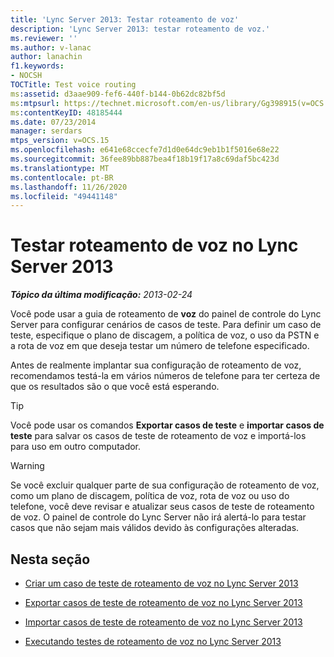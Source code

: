 ```yaml
---
title: 'Lync Server 2013: Testar roteamento de voz'
description: 'Lync Server 2013: testar roteamento de voz.'
ms.reviewer: ''
ms.author: v-lanac
author: lanachin
f1.keywords:
- NOCSH
TOCTitle: Test voice routing
ms:assetid: d3aae909-fef6-440f-b144-0b62dc82bf5d
ms:mtpsurl: https://technet.microsoft.com/en-us/library/Gg398915(v=OCS.15)
ms:contentKeyID: 48185444
ms.date: 07/23/2014
manager: serdars
mtps_version: v=OCS.15
ms.openlocfilehash: e641e68ccecfe7d1d0e64dc9eb1b1f5016e68e22
ms.sourcegitcommit: 36fee89bb887bea4f18b19f17a8c69daf5bc423d
ms.translationtype: MT
ms.contentlocale: pt-BR
ms.lasthandoff: 11/26/2020
ms.locfileid: "49441148"
---
```

# <a name="test-voice-routing-in-lync-server-2013"></a>Testar roteamento de voz no Lync Server 2013

<div data-xmlns="http://www.w3.org/1999/xhtml">

<div class="topic" data-xmlns="http://www.w3.org/1999/xhtml" data-msxsl="urn:schemas-microsoft-com:xslt" data-cs="https://msdn.microsoft.com/">

<div data-asp="https://msdn2.microsoft.com/asp">



</div>

<div id="mainSection">

<div id="mainBody">

<span> </span>

_**Tópico da última modificação:** 2013-02-24_

Você pode usar a guia de roteamento de **voz** do painel de controle do Lync Server para configurar cenários de casos de teste. Para definir um caso de teste, especifique o plano de discagem, a política de voz, o uso da PSTN e a rota de voz em que deseja testar um número de telefone especificado.

Antes de realmente implantar sua configuração de roteamento de voz, recomendamos testá-la em vários números de telefone para ter certeza de que os resultados são o que você está esperando.

<div>


> [!TIP]  
> Você pode usar os comandos <STRONG>Exportar casos de teste</STRONG> e <STRONG>importar casos de teste</STRONG> para salvar os casos de teste de roteamento de voz e importá-los para uso em outro computador.



</div>

<div>


> [!WARNING]  
> Se você excluir qualquer parte de sua configuração de roteamento de voz, como um plano de discagem, política de voz, rota de voz ou uso do telefone, você deve revisar e atualizar seus casos de teste de roteamento de voz. O painel de controle do Lync Server não irá alertá-lo para testar casos que não sejam mais válidos devido às configurações alteradas.



</div>

<div>

## <a name="in-this-section"></a>Nesta seção

  - [Criar um caso de teste de roteamento de voz no Lync Server 2013](lync-server-2013-create-a-voice-routing-test-case.md)

  - [Exportar casos de teste de roteamento de voz no Lync Server 2013](lync-server-2013-export-voice-routing-test-cases.md)

  - [Importar casos de teste de roteamento de voz no Lync Server 2013](lync-server-2013-import-voice-routing-test-cases.md)

  - [Executando testes de roteamento de voz no Lync Server 2013](lync-server-2013-running-voice-routing-tests.md)

</div>

</div>

<span> </span>

</div>

</div>

</div>

